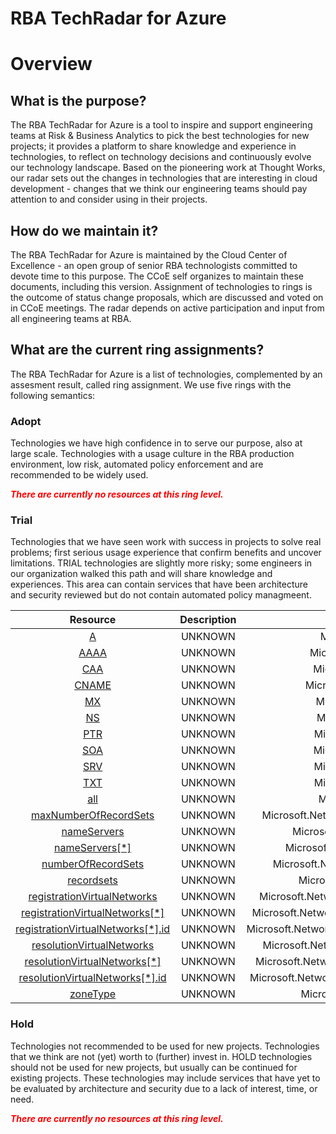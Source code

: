 
RBA TechRadar for Azure
=======================

# Overview

## What is the purpose?


The RBA TechRadar for Azure is a tool to inspire and support engineering teams at Risk & Business Analytics to pick the best technologies for new projects; it provides a platform to share knowledge and experience in technologies, to reflect on technology decisions and continuously evolve our technology landscape.  Based on the pioneering work at Thought Works, our radar sets out the changes in technologies that are interesting in cloud development - changes that we think our engineering teams should pay attention to and consider using in their projects.
## How do we maintain it?


The RBA TechRadar for Azure is maintained by the Cloud Center of Excellence - an open group of senior RBA technologists committed to devote time to this purpose.  The CCoE self organizes to maintain these documents, including this version.  Assignment of technologies to rings is the outcome of status change proposals, which are discussed and voted on in CCoE meetings.  The radar depends on active participation and input from all engineering teams at RBA.
## What are the current ring assignments?


The RBA TechRadar for Azure is a list of technologies, complemented by an assesment result, called ring assignment.  We use five rings with the following semantics:
### Adopt


Technologies we have high confidence in to serve our purpose, also at large scale.  Technologies with a usage culture in the RBA production environment, low risk, automated policy enforcement and are recommended to be widely used.  
  
***<font color="red"> There are currently no resources at this ring level. </font>***
### Trial


Technologies that we have seen work with success in projects to solve real problems;  first serious usage experience that confirm benefits and uncover limitations.  TRIAL technologies are slightly more risky; some engineers in our organization walked this path and will share knowledge and experiences.  This area can contain services that have been architecture and security reviewed but do not contain automated policy managmeent.  

|Resource|Description|Path|Status|
| :---: | :---: | :---: | :---: |
|[A](https://github.com/openrba/python-azure-techradar/blob/master/Microsoft.Network/dnszones/A/README.md)|UNKNOWN|Microsoft.Network/dnszones/A|TRIAL|
|[AAAA](https://github.com/openrba/python-azure-techradar/blob/master/Microsoft.Network/dnszones/AAAA/README.md)|UNKNOWN|Microsoft.Network/dnszones/AAAA|TRIAL|
|[CAA](https://github.com/openrba/python-azure-techradar/blob/master/Microsoft.Network/dnszones/CAA/README.md)|UNKNOWN|Microsoft.Network/dnszones/CAA|TRIAL|
|[CNAME](https://github.com/openrba/python-azure-techradar/blob/master/Microsoft.Network/dnszones/CNAME/README.md)|UNKNOWN|Microsoft.Network/dnszones/CNAME|TRIAL|
|[MX](https://github.com/openrba/python-azure-techradar/blob/master/Microsoft.Network/dnszones/MX/README.md)|UNKNOWN|Microsoft.Network/dnszones/MX|TRIAL|
|[NS](https://github.com/openrba/python-azure-techradar/blob/master/Microsoft.Network/dnszones/NS/README.md)|UNKNOWN|Microsoft.Network/dnszones/NS|TRIAL|
|[PTR](https://github.com/openrba/python-azure-techradar/blob/master/Microsoft.Network/dnszones/PTR/README.md)|UNKNOWN|Microsoft.Network/dnszones/PTR|TRIAL|
|[SOA](https://github.com/openrba/python-azure-techradar/blob/master/Microsoft.Network/dnszones/SOA/README.md)|UNKNOWN|Microsoft.Network/dnszones/SOA|TRIAL|
|[SRV](https://github.com/openrba/python-azure-techradar/blob/master/Microsoft.Network/dnszones/SRV/README.md)|UNKNOWN|Microsoft.Network/dnszones/SRV|TRIAL|
|[TXT](https://github.com/openrba/python-azure-techradar/blob/master/Microsoft.Network/dnszones/TXT/README.md)|UNKNOWN|Microsoft.Network/dnszones/TXT|TRIAL|
|[all](https://github.com/openrba/python-azure-techradar/blob/master/Microsoft.Network/dnszones/all/README.md)|UNKNOWN|Microsoft.Network/dnszones/all|TRIAL|
|[maxNumberOfRecordSets](https://github.com/openrba/python-azure-techradar/blob/master/Microsoft.Network/dnszones/maxNumberOfRecordSets/README.md)|UNKNOWN|Microsoft.Network/dnszones/maxNumberOfRecordSets|TRIAL|
|[nameServers](https://github.com/openrba/python-azure-techradar/blob/master/Microsoft.Network/dnszones/nameServers/README.md)|UNKNOWN|Microsoft.Network/dnszones/nameServers|TRIAL|
|[nameServers[*]](https://github.com/openrba/python-azure-techradar/blob/master/Microsoft.Network/dnszones/nameServers[*]/README.md)|UNKNOWN|Microsoft.Network/dnszones/nameServers[*]|TRIAL|
|[numberOfRecordSets](https://github.com/openrba/python-azure-techradar/blob/master/Microsoft.Network/dnszones/numberOfRecordSets/README.md)|UNKNOWN|Microsoft.Network/dnszones/numberOfRecordSets|TRIAL|
|[recordsets](https://github.com/openrba/python-azure-techradar/blob/master/Microsoft.Network/dnszones/recordsets/README.md)|UNKNOWN|Microsoft.Network/dnszones/recordsets|TRIAL|
|[registrationVirtualNetworks](https://github.com/openrba/python-azure-techradar/blob/master/Microsoft.Network/dnszones/registrationVirtualNetworks/README.md)|UNKNOWN|Microsoft.Network/dnszones/registrationVirtualNetworks|TRIAL|
|[registrationVirtualNetworks[*]](https://github.com/openrba/python-azure-techradar/blob/master/Microsoft.Network/dnszones/registrationVirtualNetworks[*]/README.md)|UNKNOWN|Microsoft.Network/dnszones/registrationVirtualNetworks[*]|TRIAL|
|[registrationVirtualNetworks[*].id](https://github.com/openrba/python-azure-techradar/blob/master/Microsoft.Network/dnszones/registrationVirtualNetworks[*].id/README.md)|UNKNOWN|Microsoft.Network/dnszones/registrationVirtualNetworks[*].id|TRIAL|
|[resolutionVirtualNetworks](https://github.com/openrba/python-azure-techradar/blob/master/Microsoft.Network/dnszones/resolutionVirtualNetworks/README.md)|UNKNOWN|Microsoft.Network/dnszones/resolutionVirtualNetworks|TRIAL|
|[resolutionVirtualNetworks[*]](https://github.com/openrba/python-azure-techradar/blob/master/Microsoft.Network/dnszones/resolutionVirtualNetworks[*]/README.md)|UNKNOWN|Microsoft.Network/dnszones/resolutionVirtualNetworks[*]|TRIAL|
|[resolutionVirtualNetworks[*].id](https://github.com/openrba/python-azure-techradar/blob/master/Microsoft.Network/dnszones/resolutionVirtualNetworks[*].id/README.md)|UNKNOWN|Microsoft.Network/dnszones/resolutionVirtualNetworks[*].id|TRIAL|
|[zoneType](https://github.com/openrba/python-azure-techradar/blob/master/Microsoft.Network/dnszones/zoneType/README.md)|UNKNOWN|Microsoft.Network/dnszones/zoneType|TRIAL|

### Hold


Technologies not recommended to be used for new projects. Technologies that we think are not (yet) worth to (further) invest in.  HOLD technologies should not be used for new projects, but usually can be continued for existing projects.  These technologies may include services that have yet to be evaluated by architecture and security due to a lack of interest, time, or need.  
  
***<font color="red"> There are currently no resources at this ring level. </font>***